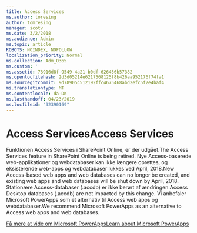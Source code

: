 ```yaml
---
title: Access Services
ms.author: toresing
author: tomresing
manager: scotv
ms.date: 3/2/2018
ms.audience: Admin
ms.topic: article
ROBOTS: NOINDEX, NOFOLLOW
localization_priority: Normal
ms.collection: Adm_O365
ms.custom: ''
ms.assetid: 78916d8f-9549-4a21-b0df-626456b57382
ms.openlocfilehash: 2d3d05214e6217568125f8b426aa952176f74fa1
ms.sourcegitcommit: 9d78905c512192ffc4675468abd2efc5f2e4baf4
ms.translationtype: MT
ms.contentlocale: da-DK
ms.lasthandoff: 04/23/2019
ms.locfileid: "32390169"
---
```

# <a name="access-services"></a><span data-ttu-id="50210-102">Access Services</span><span class="sxs-lookup"><span data-stu-id="50210-102">Access Services</span></span>

<span data-ttu-id="50210-103">Funktionen Access Services i SharePoint Online, er der udgået.</span><span class="sxs-lookup"><span data-stu-id="50210-103">The Access Services feature in SharePoint Online is being retired.</span></span> <span data-ttu-id="50210-104">Nye Access-baserede web-applikationer og webdatabaser kan ikke længere oprettes, og eksisterende web-apps og webdatabaser lukkes ved April, 2018.</span><span class="sxs-lookup"><span data-stu-id="50210-104">New Access-based web apps and web databases can no longer be created, and existing web apps and web databases will be shut down by April, 2018.</span></span> <span data-ttu-id="50210-105">Stationære Access-databaser (.accdb) er ikke berørt af ændringen.</span><span class="sxs-lookup"><span data-stu-id="50210-105">Access Desktop databases (.accdb) are not impacted by this change.</span></span> <span data-ttu-id="50210-106">Vi anbefaler Microsoft PowerApps som et alternativ til Access web apps og webdatabaser.</span><span class="sxs-lookup"><span data-stu-id="50210-106">We recommend Microsoft PowerApps as an alternative to Access web apps and web databases.</span></span> 
  
[<span data-ttu-id="50210-107">Få mere at vide om Microsoft PowerApps</span><span class="sxs-lookup"><span data-stu-id="50210-107">Learn about Microsoft PowerApps</span></span>](https://powerapps.microsoft.com/)
  

